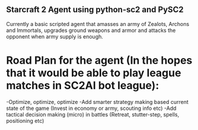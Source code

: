 ## Starcraft 2 Agent using python-sc2 and PySC2

Currently a basic scripted agent that amasses an army of Zealots, Archons and Immortals, upgrades ground weapons and armor and attacks the opponent when army supply is enough.

# Road Plan for the agent (In the hopes that it would be able to play league matches in SC2AI bot league):
-Optimize, optimize, optimize
-Add smarter strategy making based current state of the game (Invest in economy or army, scouting info etc)
-Add tactical decision making (micro) in battles (Retreat, stutter-step, spells, positioning etc)
